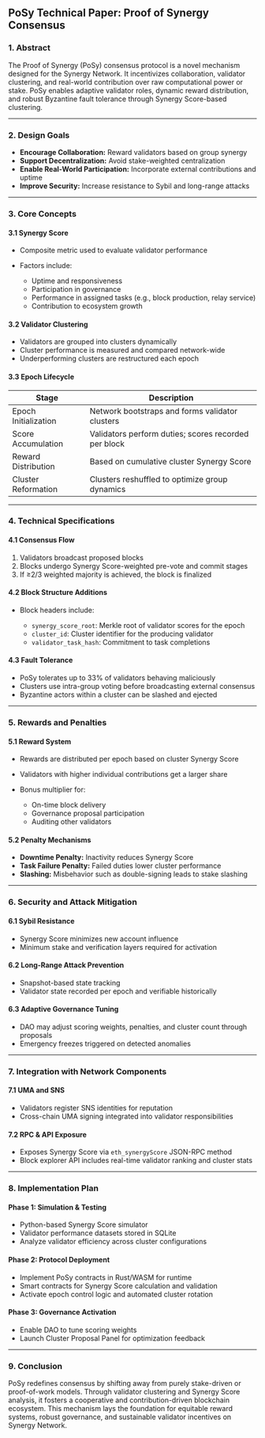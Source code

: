 ## PoSy Technical Paper: Proof of Synergy Consensus

### 1. Abstract

The Proof of Synergy (PoSy) consensus protocol is a novel mechanism designed for the Synergy Network. It incentivizes collaboration, validator clustering, and real-world contribution over raw computational power or stake. PoSy enables adaptive validator roles, dynamic reward distribution, and robust Byzantine fault tolerance through Synergy Score-based clustering.

---

### 2. Design Goals

* **Encourage Collaboration:** Reward validators based on group synergy
* **Support Decentralization:** Avoid stake-weighted centralization
* **Enable Real-World Participation:** Incorporate external contributions and uptime
* **Improve Security:** Increase resistance to Sybil and long-range attacks

---

### 3. Core Concepts

#### 3.1 Synergy Score

* Composite metric used to evaluate validator performance
* Factors include:

  * Uptime and responsiveness
  * Participation in governance
  * Performance in assigned tasks (e.g., block production, relay service)
  * Contribution to ecosystem growth

#### 3.2 Validator Clustering

* Validators are grouped into clusters dynamically
* Cluster performance is measured and compared network-wide
* Underperforming clusters are restructured each epoch

#### 3.3 Epoch Lifecycle

| Stage                | Description                                          |
| -------------------- | ---------------------------------------------------- |
| Epoch Initialization | Network bootstraps and forms validator clusters      |
| Score Accumulation   | Validators perform duties; scores recorded per block |
| Reward Distribution  | Based on cumulative cluster Synergy Score            |
| Cluster Reformation  | Clusters reshuffled to optimize group dynamics       |

---

### 4. Technical Specifications

#### 4.1 Consensus Flow

1. Validators broadcast proposed blocks
2. Blocks undergo Synergy Score-weighted pre-vote and commit stages
3. If ≥2/3 weighted majority is achieved, the block is finalized

#### 4.2 Block Structure Additions

* Block headers include:

  * `synergy_score_root`: Merkle root of validator scores for the epoch
  * `cluster_id`: Cluster identifier for the producing validator
  * `validator_task_hash`: Commitment to task completions

#### 4.3 Fault Tolerance

* PoSy tolerates up to 33% of validators behaving maliciously
* Clusters use intra-group voting before broadcasting external consensus
* Byzantine actors within a cluster can be slashed and ejected

---

### 5. Rewards and Penalties

#### 5.1 Reward System

* Rewards are distributed per epoch based on cluster Synergy Score
* Validators with higher individual contributions get a larger share
* Bonus multiplier for:

  * On-time block delivery
  * Governance proposal participation
  * Auditing other validators

#### 5.2 Penalty Mechanisms

* **Downtime Penalty:** Inactivity reduces Synergy Score
* **Task Failure Penalty:** Failed duties lower cluster performance
* **Slashing:** Misbehavior such as double-signing leads to stake slashing

---

### 6. Security and Attack Mitigation

#### 6.1 Sybil Resistance

* Synergy Score minimizes new account influence
* Minimum stake and verification layers required for activation

#### 6.2 Long-Range Attack Prevention

* Snapshot-based state tracking
* Validator state recorded per epoch and verifiable historically

#### 6.3 Adaptive Governance Tuning

* DAO may adjust scoring weights, penalties, and cluster count through proposals
* Emergency freezes triggered on detected anomalies

---

### 7. Integration with Network Components

#### 7.1 UMA and SNS

* Validators register SNS identities for reputation
* Cross-chain UMA signing integrated into validator responsibilities

#### 7.2 RPC & API Exposure

* Exposes Synergy Score via `eth_synergyScore` JSON-RPC method
* Block explorer API includes real-time validator ranking and cluster stats

---

### 8. Implementation Plan

#### Phase 1: Simulation & Testing

* Python-based Synergy Score simulator
* Validator performance datasets stored in SQLite
* Analyze validator efficiency across cluster configurations

#### Phase 2: Protocol Deployment

* Implement PoSy contracts in Rust/WASM for runtime
* Smart contracts for Synergy Score calculation and validation
* Activate epoch control logic and automated cluster rotation

#### Phase 3: Governance Activation

* Enable DAO to tune scoring weights
* Launch Cluster Proposal Panel for optimization feedback

---

### 9. Conclusion

PoSy redefines consensus by shifting away from purely stake-driven or proof-of-work models. Through validator clustering and Synergy Score analysis, it fosters a cooperative and contribution-driven blockchain ecosystem. This mechanism lays the foundation for equitable reward systems, robust governance, and sustainable validator incentives on Synergy Network.

